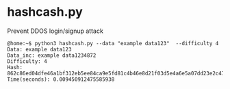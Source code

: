 # hashcash.py

Prevent DDOS login/signup attack

```
@home:~$ python3 hashcash.py --data "example data123"  --difficulty 4
Data: example data123
Data_inc: example data1234872
Difficulty: 4
Hash: 862c86ed04dfe46a1bf312eb5ee84ca9e5fd81c4b46e8d21f03d5e4a6e5a07dd23e2c47a137a00e75315ef65e0c95cc00320c7a1b03283c34449e938d3b40000
Time(seconds): 0.009450912475585938
```